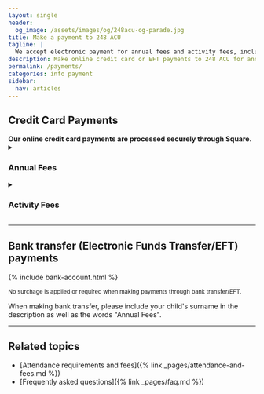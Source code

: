 ```yaml
---
layout: single
header:
  og_image: /assets/images/og/248acu-og-parade.jpg
title: Make a payment to 248 ACU
tagline: |
  We accept electronic payment for annual fees and activity fees, including credit card payments and bank transfers.
description: Make online credit card or EFT payments to 248 ACU for annual fees and activity fees
permalink: /payments/
categories: info payment
sidebar:
  nav: articles
---
```



## Credit Card Payments

<div class="well">
  <strong>Our online credit card payments are processed securely through Square.</strong> 
</div>


<details class="fees__group">
  <summary><h3>Annual Fees</h3></summary>

  <p>
    Annual fees are your yearly contributions that enable us to fund our classroom learning, unit-owned field equipment, awards and prizes, and more. All cadets participating at 248 ACU are required to contribute these annual fees.
  </p>

  <div class="fees__payment-link">
    <div class="fees__box">
        <p class="fees__box__title">Annual Fees</p>
        <p class="fees__box__price"><span class="fees__box__price--amount">$300.00</span></p>
        <div class="fees__button-group">
          <a target="_blank" data-url="https://square.link/u/KrKdDTJX?src=embed" href="https://square.link/u/KrKdDTJX?src=embed" class="square-checkout-button fees__button">Pay Now</a>
        </div>
    </div>
  </div>

</details>


<details class="fees__group">
  <summary><h3>Activity Fees </h3></summary>

  <div class="fees__payment-link">
    <div class="fees__box">
        <p class="fees__box__title">Basic training weekend and uniform deposit</p>
        <p class="fees__box__price"><span class="fees__box__price--amount">$300.00</span></p>
        <div class="fees__button-group">
          <a target="_blank" data-url="https://square.link/u/Y4rlINVY?src=embed" href="https://square.link/u/Y4rlINVY?src=embed" class="square-checkout-button fees__button">Pay now</a>
        </div>
    </div>
  </div>

</details>

---

## Bank transfer (Electronic Funds Transfer/EFT) payments

{% include bank-account.html %}

<small>No surchage is applied or required when making payments through bank transfer/EFT.</small>

When making bank transfer, please include your child's surname in the description as well as the words "Annual Fees".

---

## Related topics

- [Attendance requirements and fees]({% link _pages/attendance-and-fees.md %})
- [Frequently asked questions]({% link _pages/faq.md %})

<script>
  $(function () {
    $('.fees__group').each(function () {
      const numItemsInGroup = $(this).find('.fees__button').length;
      if (numItemsInGroup > 0) {
        $(this).find('summary').append(`<span class="fees__group__counter">${numItemsInGroup}</span>`);
      } 
    });
  });
  
  function showCheckoutWindow(e) {
    e.preventDefault();

    const url = this.getAttribute('data-url');
    const title = 'Square Payment Links';

    // Some platforms embed in an iframe, so we want to top window to calculate sizes correctly
    const topWindow = window.top ? window.top : window;

    // Fixes dual-screen position                                Most browsers          Firefox
    const dualScreenLeft = topWindow.screenLeft !==  undefined ? topWindow.screenLeft : topWindow.screenX;
    const dualScreenTop = topWindow.screenTop !==  undefined   ? topWindow.screenTop  : topWindow.screenY;

    const width = topWindow.innerWidth ? topWindow.innerWidth : document.documentElement.clientWidth ? document.documentElement.clientWidth : screen.width;
    const height = topWindow.innerHeight ? topWindow.innerHeight : document.documentElement.clientHeight ? document.documentElement.clientHeight : screen.height;

    const h = height * .75;
    const w = 500;

    const systemZoom = width / topWindow.screen.availWidth;
    const left = (width - w) / 2 / systemZoom + dualScreenLeft;
    const top = (height - h) / 2 / systemZoom + dualScreenTop;
    const newWindow = window.open(url, title, `scrollbars=yes, width=${w / systemZoom}, height=${h / systemZoom}, top=${top}, left=${left}`);

    if (window.focus) newWindow.focus();
  }

  // This overrides the default checkout button click handler to show the embed modal
  // instead of opening a new tab with the given link url
  const paymentButtons = document.querySelectorAll('.square-checkout-button');
  for (const paymentButton of paymentButtons) {
    paymentButton.addEventListener('click', showCheckoutWindow);
  }
</script>
